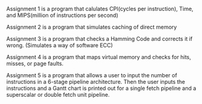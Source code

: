 Assignment 1 is a program that calulates CPI(cycles per instruction), Time, and MIPS(million of instructions per second)

Assignment 2 is a program that simulates caching of direct memory

Assignment 3 is a program that checks a Hamming Code and corrects it if wrong. (Simulates a way of software ECC)

Assignment 4 is a program that maps virtual memory and checks for hits, misses, or page faults.

Assignment 5 is a program that allows a user to input the number of instructions in a 6-stage pipeline architecture. Then the user inputs the instructions and a Gantt chart is printed out for a single fetch pipeline and a superscalar or double fetch unit pipeline.
